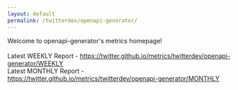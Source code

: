 ```yaml
---
layout: default
permalink: /twitterdev/openapi-generator/
---
```

Welcome to openapi-generator's metrics homepage!
<br><br>
Latest WEEKLY Report - <a href="https://twitter.github.io/metrics/twitterdev/openapi-generator/WEEKLY">https://twitter.github.io/metrics/twitterdev/openapi-generator/WEEKLY</a>
<br>
Latest MONTHLY Report - <a href="https://twitter.github.io/metrics/twitterdev/openapi-generator/MONTHLY">https://twitter.github.io/metrics/twitterdev/openapi-generator/MONTHLY</a>
<br>
